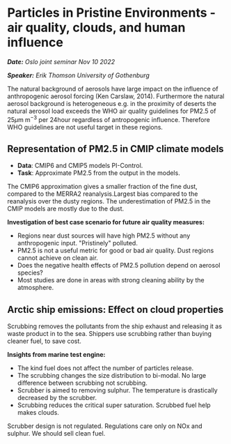 # Particles in Pristine Environments - air quality, clouds, and human influence

***Date:*** *Oslo joint seminar Nov 10 2022* 

***Speaker:*** *Erik Thomson University of Gothenburg*

The natural background of aerosols have large impact on the 
influence of anthropogenic aerosol forcing (Ken Carslaw, 2014). 
Furthermore the natural aerosol background is heterogeneous e.g. in 
the proximity of deserts the natural aerosol load exceeds the WHO 
air quality guidelines for PM2.5 of 25$\mu \mathrm{m\;m}^{-3}$ per 
24hour regardless of antropogenic influence. Therefore WHO 
guidelines are not useful target in these regions. 

## Representation of PM2.5 in CMIP climate models

* **Data**: CMIP6 and CMIP5 models PI-Control. 
* **Task**: Approximate PM2.5 from the output in the models.

The CMIP6 approximation gives a smaller fraction of the fine dust, 
compared to the MERRA2 reanalysis.Largest bias compared to the 
reanalysis over the dusty regions. 
The underestimation of PM2.5 in the CMIP models are mostly due to 
the dust.

**Investigation of best case scenario for future air quality measures:**
- Regions near dust sources will have high PM2.5 without any anthropogenic input. "Pristinely" polluted. 
- PM2.5 is not a useful metric for good or bad air quality. Dust regions cannot achieve on clean air. 
- Does the negative health effects of PM2.5 pollution depend on  aerosol species? 
- Most studies are done in areas with strong cleaning ability by the atmosphere.  

## Arctic ship emissions: Effect on cloud properties

Scrubbing removes the pollutants from the ship exhaust and releasing it as waste product in to the sea. Shippers use scrubbing rather than buying cleaner fuel, to save cost.

**Insights from marine test engine:**
* The kind fuel does not affect the number of particles release. 
* The scrubbing changes the size distribution to bi-modal. No large difference between scrubbing not scrubbing. 
* Scrubber is aimed to removing sulphur. The temperature is drastically decreased by the scrubber. 
* Scrubbing reduces the critical super saturation. Scrubbed fuel help makes clouds. 

Scrubber design is not regulated. Regulations care only on NOx and sulphur. We should sell clean fuel.
